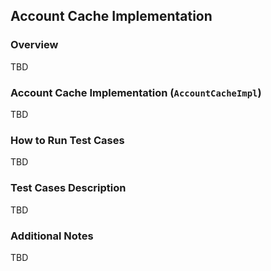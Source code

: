 ## Account Cache Implementation

### Overview
TBD

### Account Cache Implementation (`AccountCacheImpl`)
TBD

### How to Run Test Cases
TBD

### Test Cases Description
TBD

### Additional Notes
TBD